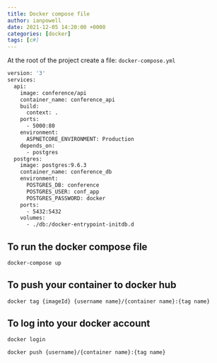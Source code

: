 ```yaml
---
title: Docker compose file
author: ianpowell
date: 2021-12-05 14:20:00 +0000
categories: [docker]
tags: [c#]
---
```

At the root of the project create a file: `docker-compose.yml`
```dockerfile
version: '3'
services:
  api:
    image: conference/api
    container_name: conference_api
    build:
      context: .
    ports:
      - 5000:80
    environment:
      ASPNETCORE_ENVIRONMENT: Production
    depends_on:
      - postgres
  postgres:
    image: postgres:9.6.3
    container_name: conference_db
    environment:
      POSTGRES_DB: conference
      POSTGRES_USER: conf_app
      POSTGRES_PASSWORD: docker
    ports:
      - 5432:5432
    volumes:
      - ./db:/docker-entrypoint-initdb.d
```
## To run the docker compose file
``` bash
docker-compose up
```
## To push your container to docker hub
``` bash
docker tag {imageId} {username name}/{container name}:{tag name}
```
## To log into your docker account
```bash
docker login
```

``` bash 
docker push {username}/{container name}:{tag name}
```
